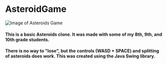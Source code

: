 # AsteroidGame

![Image of Asteroids Game](https://imgur.com/a/z9Tzyas)

#### This is a basic Asteroids clone. It was made with some of my 8th, 9th, and 10th grade students. 

#### There is no way to "lose", but the controls (WASD + SPACE) and splitting of asteroids does work. This was created using the Java Swing library.

